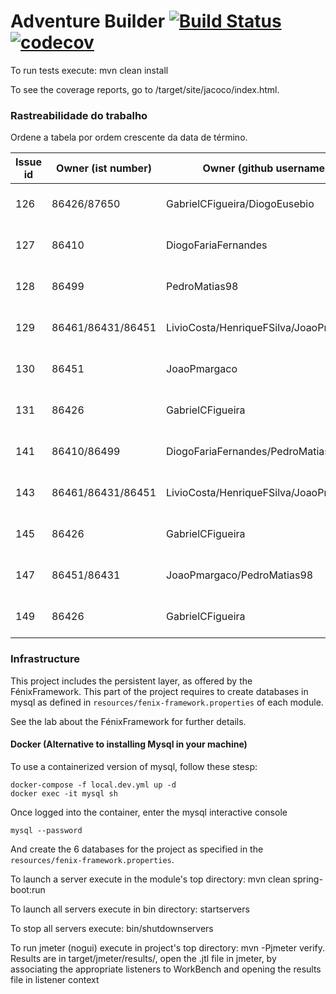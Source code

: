 # Adventure Builder [![Build Status](https://travis-ci.com/tecnico-softeng/es19al_20-project.svg?token=xDPBAaQ2epnFt9PRstYY&branch=develop)](https://travis-ci.com/tecnico-softeng/es19al_20-project)[![codecov](https://codecov.io/gh/tecnico-softeng/es19al_20-project/branch/develop/graph/badge.svg?token=79nNutGvkY)](https://codecov.io/gh/tecnico-softeng/es19al_20-project)


To run tests execute: mvn clean install

To see the coverage reports, go to <module name>/target/site/jacoco/index.html.

### Rastreabilidade do trabalho

Ordene a tabela por ordem crescente da data de término.

|   Issue id | Owner (ist number)      | Owner (github username)                 | PRs id (with link)                                            | Date               |
| ---------- | ----------------------- | --------------------------------------- | ------------------------------------------------------------- | ------------------ |
| 126        | 86426/87650             | GabrielCFigueira/DiogoEusebio           | https://github.com/tecnico-softeng/es19al_20-project/pull/132 | 15/04/2019         |
| 127        | 86410                   | DiogoFariaFernandes                     | https://github.com/tecnico-softeng/es19al_20-project/pull/133 | 15/04/2019         |
| 128        | 86499                   | PedroMatias98                           | https://github.com/tecnico-softeng/es19al_20-project/pull/134 | 15/04/2019         |
| 129        | 86461/86431/86451       | LivioCosta/HenriqueFSilva/JoaoPmargaco  | https://github.com/tecnico-softeng/es19al_20-project/pull/136 | 15/04/2019         |
| 130        | 86451                   | JoaoPmargaco                            | https://github.com/tecnico-softeng/es19al_20-project/pull/135 | 15/04/2019         |
| 131        | 86426                   | GabrielCFigueira                        | https://github.com/tecnico-softeng/es19al_20-project/pull/139 | 15/04/2019         |
| 141        | 86410/86499             | DiogoFariaFernandes/PedroMatias98       | https://github.com/tecnico-softeng/es19al_20-project/pull/142 | 20/04/2019         |
| 143        | 86461/86431/86451       | LivioCosta/HenriqueFSilva/JoaoPmargaco  | https://github.com/tecnico-softeng/es19al_20-project/pull/144 | 21/04/2019         |
| 145        | 86426                   | GabrielCFigueira                        | https://github.com/tecnico-softeng/es19al_20-project/pull/146 | 21/04/2019         |
| 147        | 86451/86431             | JoaoPmargaco/PedroMatias98              | https://github.com/tecnico-softeng/es19al_20-project/pull/148 | 21/04/2019         |
| 149        | 86426                   | GabrielCFigueira                        | https://github.com/tecnico-softeng/es19al_20-project/pull/150 | 22/04/2019         |


### Infrastructure

This project includes the persistent layer, as offered by the FénixFramework.
This part of the project requires to create databases in mysql as defined in `resources/fenix-framework.properties` of each module.

See the lab about the FénixFramework for further details.

#### Docker (Alternative to installing Mysql in your machine)

To use a containerized version of mysql, follow these stesp:

```
docker-compose -f local.dev.yml up -d
docker exec -it mysql sh
```

Once logged into the container, enter the mysql interactive console

```
mysql --password
```

And create the 6 databases for the project as specified in
the `resources/fenix-framework.properties`.

To launch a server execute in the module's top directory: mvn clean spring-boot:run

To launch all servers execute in bin directory: startservers

To stop all servers execute: bin/shutdownservers

To run jmeter (nogui) execute in project's top directory: mvn -Pjmeter verify. Results are in target/jmeter/results/, open the .jtl file in jmeter, by associating the appropriate listeners to WorkBench and opening the results file in listener context
